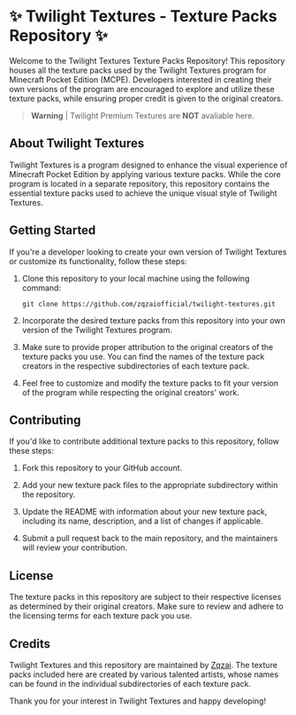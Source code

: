 # ✨️ Twilight Textures - Texture Packs Repository ✨️ 

Welcome to the Twilight Textures Texture Packs Repository! This repository houses all the texture packs used by the Twilight Textures program for Minecraft Pocket Edition (MCPE). Developers interested in creating their own versions of the program are encouraged to explore and utilize these texture packs, while ensuring proper credit is given to the original creators.

> **Warning** | Twilight Premium Textures are **NOT** avaliable here.

## About Twilight Textures

Twilight Textures is a program designed to enhance the visual experience of Minecraft Pocket Edition by applying various texture packs. While the core program is located in a separate repository, this repository contains the essential texture packs used to achieve the unique visual style of Twilight Textures.

## Getting Started

If you're a developer looking to create your own version of Twilight Textures or customize its functionality, follow these steps:

1. Clone this repository to your local machine using the following command:
   ```
   git clone https://github.com/zqzaiofficial/twilight-textures.git
   ```

2. Incorporate the desired texture packs from this repository into your own version of the Twilight Textures program.

3. Make sure to provide proper attribution to the original creators of the texture packs you use. You can find the names of the texture pack creators in the respective subdirectories of each texture pack.

4. Feel free to customize and modify the texture packs to fit your version of the program while respecting the original creators' work.

## Contributing

If you'd like to contribute additional texture packs to this repository, follow these steps:

1. Fork this repository to your GitHub account.

2. Add your new texture pack files to the appropriate subdirectory within the repository.

3. Update the README with information about your new texture pack, including its name, description, and a list of changes if applicable.

4. Submit a pull request back to the main repository, and the maintainers will review your contribution.

## License

The texture packs in this repository are subject to their respective licenses as determined by their original creators. Make sure to review and adhere to the licensing terms for each texture pack you use.

## Credits

Twilight Textures and this repository are maintained by [Zqzai](https://github.com/zqzaiofficial). The texture packs included here are created by various talented artists, whose names can be found in the individual subdirectories of each texture pack.

Thank you for your interest in Twilight Textures and happy developing!
